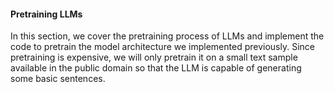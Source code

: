 #### Pretraining LLMs

In this section, we cover the pretraining process of LLMs and implement the code to pretrain the model architecture we implemented previously.
Since pretraining is expensive, we will only pretrain it on a small text sample available in the public domain so that the LLM is capable of generating some basic sentences.
